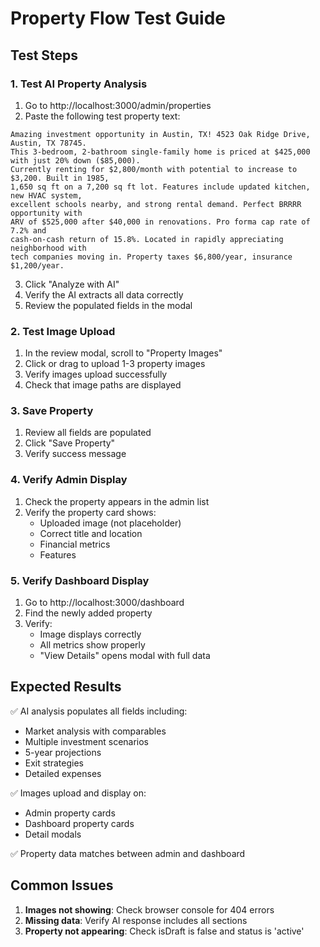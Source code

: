 # Property Flow Test Guide

## Test Steps

### 1. Test AI Property Analysis
1. Go to http://localhost:3000/admin/properties
2. Paste the following test property text:

```
Amazing investment opportunity in Austin, TX! 4523 Oak Ridge Drive, Austin, TX 78745. 
This 3-bedroom, 2-bathroom single-family home is priced at $425,000 with just 20% down ($85,000).
Currently renting for $2,800/month with potential to increase to $3,200. Built in 1985, 
1,650 sq ft on a 7,200 sq ft lot. Features include updated kitchen, new HVAC system, 
excellent schools nearby, and strong rental demand. Perfect BRRRR opportunity with 
ARV of $525,000 after $40,000 in renovations. Pro forma cap rate of 7.2% and 
cash-on-cash return of 15.8%. Located in rapidly appreciating neighborhood with 
tech companies moving in. Property taxes $6,800/year, insurance $1,200/year.
```

3. Click "Analyze with AI"
4. Verify the AI extracts all data correctly
5. Review the populated fields in the modal

### 2. Test Image Upload
1. In the review modal, scroll to "Property Images"
2. Click or drag to upload 1-3 property images
3. Verify images upload successfully
4. Check that image paths are displayed

### 3. Save Property
1. Review all fields are populated
2. Click "Save Property"
3. Verify success message

### 4. Verify Admin Display
1. Check the property appears in the admin list
2. Verify the property card shows:
   - Uploaded image (not placeholder)
   - Correct title and location
   - Financial metrics
   - Features

### 5. Verify Dashboard Display
1. Go to http://localhost:3000/dashboard
2. Find the newly added property
3. Verify:
   - Image displays correctly
   - All metrics show properly
   - "View Details" opens modal with full data

## Expected Results

✅ AI analysis populates all fields including:
- Market analysis with comparables
- Multiple investment scenarios
- 5-year projections
- Exit strategies
- Detailed expenses

✅ Images upload and display on:
- Admin property cards
- Dashboard property cards
- Detail modals

✅ Property data matches between admin and dashboard

## Common Issues

1. **Images not showing**: Check browser console for 404 errors
2. **Missing data**: Verify AI response includes all sections
3. **Property not appearing**: Check isDraft is false and status is 'active'